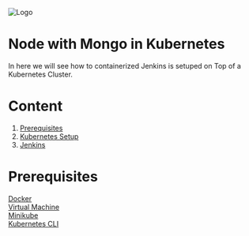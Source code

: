![Logo](https://github.com/TharaniRajan/Jenkins-Docker/blob/master/docs/GeppettoIcon.png?raw=true"Logo")

# Node with Mongo in Kubernetes<br/>
   In here we will see how to containerized Jenkins is setuped on Top of a Kubernetes Cluster.

# Content
1. [Prerequisites](#prerequisites)
1. [Kubernetes Setup](#kubernetes-setup)
1. [Jenkins](#jenkins-setup)

# Prerequisites<br/> 
  [Docker](https://docs.docker.com/install/) <br/> 
  [Virtual Machine](https://www.virtualbox.org/wiki/Downloads) <br/> 
  [Minikube](https://kubernetes.io/docs/tasks/tools/install-minikube/) <br/> 
  [Kubernetes CLI](https://kubernetes.io/docs/tasks/tools/install-kubectl/) <br/> 

